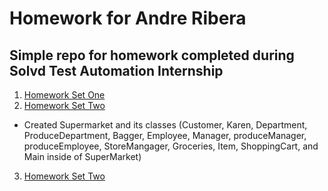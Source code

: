 # Homework for Andre Ribera
## Simple repo for homework completed during Solvd Test Automation Internship

1. [Homework Set One](https://github.com/andre-ribera/aribera-homework/tree/master/src/main/java/homeworkOne)
2. [Homework Set Two](https://github.com/andre-ribera/aribera-homework/tree/master/src/main/java/homeworkTwo)
  * Created Supermarket and its classes (Customer, Karen, Department, ProduceDepartment, Bagger, Employee, Manager, produceManager, produceEmployee, StoreMangager, Groceries, Item, ShoppingCart, and Main inside of SuperMarket)
3. [Homework Set Two](https://github.com/andre-ribera/aribera-homework/tree/master/src/main/java/homeworkThree)
